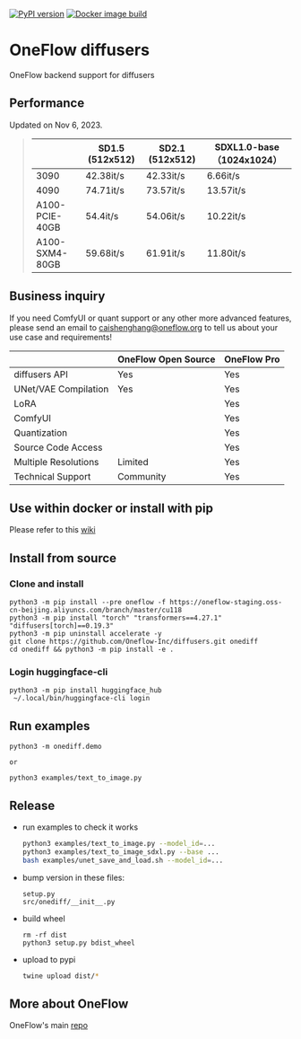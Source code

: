 [![PyPI version](https://badge.fury.io/py/onediff.svg)](https://badge.fury.io/py/onediff)
[![Docker image build](https://github.com/Oneflow-Inc/diffusers/actions/workflows/sd.yml/badge.svg)](https://github.com/Oneflow-Inc/diffusers/actions/workflows/sd.yml)

# OneFlow diffusers

OneFlow backend support for diffusers
## Performance
Updated on Nov 6, 2023.

> |                | SD1.5 (512x512) | SD2.1 (512x512) | SDXL1.0-base（1024x1024） |
> | -------------- | --------------- | --------------- | ------------------------- |
> | 3090           | 42.38it/s       | 42.33it/s       | 6.66it/s                  |
> | 4090           | 74.71it/s       | 73.57it/s       | 13.57it/s                 |
> | A100-PCIE-40GB | 54.4it/s        | 54.06it/s       | 10.22it/s                 |
> | A100-SXM4-80GB | 59.68it/s       | 61.91it/s       | 11.80it/s                 |


## Business inquiry

If you need ComfyUI or quant support or any other more advanced features, please send an email to caishenghang@oneflow.org to tell us about your use case and requirements!

|                      | OneFlow Open Source | OneFlow Pro |
| -------------------- | ------------------- | ----------- |
| diffusers API        | Yes                 | Yes         |
| UNet/VAE Compilation | Yes                 | Yes         |
| LoRA                 |                     | Yes         |
| ComfyUI              |                     | Yes         |
| Quantization         |                     | Yes         |
| Source Code Access   |                     | Yes         |
| Multiple Resolutions | Limited             | Yes         |
| Technical Support    | Community           | Yes         |

## Use within docker or install with pip

Please refer to this [wiki](https://github.com/Oneflow-Inc/diffusers/wiki/How-to-Run-OneFlow-Stable-Diffusion)

## Install from source

### Clone and install

```
python3 -m pip install --pre oneflow -f https://oneflow-staging.oss-cn-beijing.aliyuncs.com/branch/master/cu118
python3 -m pip install "torch" "transformers==4.27.1" "diffusers[torch]==0.19.3"
python3 -m pip uninstall accelerate -y
git clone https://github.com/Oneflow-Inc/diffusers.git onediff
cd onediff && python3 -m pip install -e .
```

### Login huggingface-cli

```
python3 -m pip install huggingface_hub
 ~/.local/bin/huggingface-cli login
```

## Run examples

```
python3 -m onediff.demo

or

python3 examples/text_to_image.py
```

## Release

- run examples to check it works

  ```bash
  python3 examples/text_to_image.py --model_id=...
  python3 examples/text_to_image_sdxl.py --base ...
  bash examples/unet_save_and_load.sh --model_id=...
  ```

- bump version in these files:

  ```
  setup.py
  src/onediff/__init__.py
  ```

- build wheel

  ```
  rm -rf dist
  python3 setup.py bdist_wheel
  ```

- upload to pypi

  ```bash
  twine upload dist/*
  ```

## More about OneFlow

OneFlow's main [repo](https://github.com/Oneflow-Inc/oneflow)
